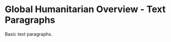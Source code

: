 Global Humanitarian Overview - Text Paragraphs
==============================================

Basic text paragraphs.
